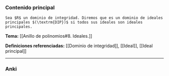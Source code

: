 ### Contenido principal

```ad-Formal
Sea $R$ un dominio de integridad. Diremos que es un dominio de ideales principales $(\textrm{DIP})$ si todos sus ideales son ideales principales.
```

**Tema:** [[Anillo de polinomios#8. Ideales.]]

**Definiciones referenciadas:** [[Dominio de integridad]], [[Ideal]], [[Ideal principal]]

---
### Anki
